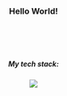 
<div align="center">
  <h3>
    Hello World!
  </h3>
    <br>    
    <br>
    <br>
  <h5>
    My tech stack:
  </h5>
  <a href="https://skillicons.dev">
    <img src="https://skillicons.dev/icons?i=js,css,html,ts,nodejs,mongodb,aws" />
  </a>
</div>
